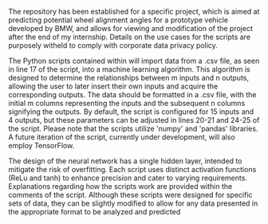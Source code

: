 The repository has been established for a specific project, which is aimed at predicting potential wheel alignment angles for a prototype vehicle developed by BMW, and allows for viewing and modification of the project after the end of my internship. Details on the use cases for the scripts are purposely witheld to comply with corporate data privacy policy.

The Python scripts contained within will import data from a .csv file, as seen in line 17 of the script, into a machine learning algorithm. This algorithm is designed to determine the relationships between m inputs and n outputs, allowing the user to later insert their own inputs and acquire the corresponding outputs. The data should be formatted in a .csv file, with the initial m columns representing the inputs and the subsequent n columns signifying the outputs. By default, the script is configured for 15 inputs and 4 outputs, but these parameters can be adjusted in lines 20-21 and 24-25 of the script. Please note that the scripts utilize 'numpy' and 'pandas' libraries. A future iteration of the script, currently under development, will also employ TensorFlow.

The design of the neural network has a single hidden layer, intended to mitigate the risk of overfitting. Each script uses distinct activation functions (ReLu and tanh) to enhance precision and cater to varying requirements. Explanations regarding how the scripts work are provided within the comments of the script. Although these scripts were designed for specific sets of data, they can be slightly modified to allow for any data presented in the appropriate format to be analyzed and predicted
